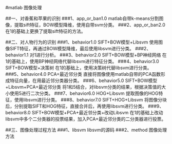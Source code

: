 #matlab 图像处理

##一、对香蕉和苹果的识别
###1、app_or_ban1.0
matlab自带k-means分割图像，提取sift特征，BOW模型降维，使用自带svm分类。
###2、app_or_ban2.0
在1的基础上更换了提取sift特征的方法。

##二、对人物行为的识别
###1、behavior1.0
SIFT+BOW模型+Libsvm
使用图像SIFT特征，再通过BOW模型降维，最后使用libsvm进行分类。
###2、behavior1.1
对1进行分析。
###3、behavior2.0
SIFT+BOW模型+BP神经网络
在1的基础上，使用BP神经网络代替libsvm进行特征分类。
###4、behavior3.0
SIFT+BOW模型+决策树
在1的基础上，使用决策树代替libsvm进行分类。
###5、behavior4.0
PCA+最近邻分类
直接将图像使用matlab自带的PCA函数形成特征向量，在用最近邻分类器分类。
###6、behavior5.0
SIFT+BOW模型+Libsvm+PCA+最近邻分类
将1和5结合，对libsvm分类的结果，根据决策值的大小使用5进行二次分类。
###7、behavior6.0
HOG+Libsvm
提取图像的HOG特征，使用libsvm进行分类。
###8、behavior7.0
SIFT+HOG+Libsvm
将图像分块后，分别提取SIFT和HOG特征，直接合并后，再使用libsvm进行分类。
###9、behavior8.0
SIFT+BOW模型+PCA+最近邻分类+改动Libsvm
在1的基础上改动libsvm中多个二分类器的投票结果，加入PCA+最近邻分类的二分类器进行投票。

##三、图像处理过程方法
###1、libsvm
libsvm的源码
###2、method
图像处理方法